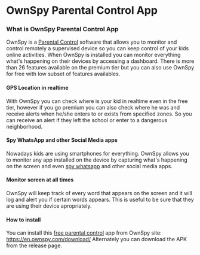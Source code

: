 <h1>OwnSpy Parental Control App</h1>


<h3>What is OwnSpy Parental Control App</h3>

OwnSpy is a [Parental Control](https://en.ownspy.com) software that allows you to monitor and control remotely a supervised device so you can keep control of your kids online activities. When OwnSpy is installed you can monitor everything what's happening on their devices by accessing a dashboard. There is more than 26 features available on the premium tier but you can also use OwnSpy for free with low subset of features availables.

<h4>GPS Location in realtime</h4>

With OwnSpy you can check where is your kid in realtime even in the free tier, however if you go premium you can also check where he was and receive alerts when he/she enters to or exists from specified zones. So you can receive an alert if they left the school or enter to a dangerous neighborhood.

<h4>Spy WhatsApp and other Social Media apps</h4>

Nowadays kids are using smartphones for everything. OwnSpy allows you to monitor any app installed on the device by capturing what's happening on the screen and even [spy whatsapp](https://en.ownspy.com/whatsapp-spy/) and other social media apps.

<h4>Monitor screen at all times</h4>

OwnSpy will keep track of every word that appears on the screen and it will log and alert you if certain words appears. This is useful to be sure that they are using their device apropriately.

<h4>How to install</h4>

You can install this [free parental control](https://en.ownspy.com/) app from OwnSpy site: https://en.ownspy.com/download/
Alternately you can download the APK from the release page.
